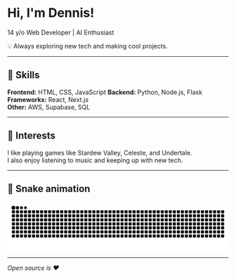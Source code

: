 # Hi, I'm Dennis!  
14 y/o Web Developer | AI Enthusiast  

💡 Always exploring new tech and making cool projects.  

---

## 🚀 Skills  
**Frontend:** HTML, CSS, JavaScript
**Backend:** Python, Node.js, Flask  
**Frameworks:** React, Next.js  
**Other:** AWS, Supabase, SQL  

---

## 🎯 Interests  
I like playing games like Stardew Valley, Celeste, and Undertale.  
I also enjoy listening to music and keeping up with new tech.  

---

## 🐍 Snake animation
![GitHub Snake Animation](https://raw.githubusercontent.com/dennisimoo/dennisimoo/output/github-snake-dark.svg)

---

*Open source is ❤️*
